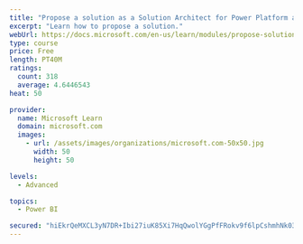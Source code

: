 ```yaml
---
title: "Propose a solution as a Solution Architect for Power Platform and Dynamics 365"
excerpt: "Learn how to propose a solution."
webUrl: https://docs.microsoft.com/en-us/learn/modules/propose-solution/
type: course
price: Free
length: PT40M
ratings:
  count: 318
  average: 4.6446543
heat: 50

provider:
  name: Microsoft Learn
  domain: microsoft.com
  images:
    - url: /assets/images/organizations/microsoft.com-50x50.jpg
      width: 50
      height: 50

levels:
  - Advanced

topics:
  - Power BI

secured: "hiEkrQeMXCL3yN7DR+Ibi27iuK85Xi7HqQwolYGgPfFRokv9f6lpCshmhNk03dL0X4k64dE43YG1yUkbeQwiqYPgmG5IlNfsUKUEzltkEe+fhATQ+2shVAGVt6OV0Xtj18CGsvytd5gisF/WvuYZ7Mt2JaIbDv3bTqdoUqxVQR/6uuBFwJOYKbj4VWCh+BF+Ri2NWXeQrQIVILL7aZCk67fk9s97/0WvYspPm3EIRMQO61JT2z5Yo+SW+xYHBn/ppAcf+wT7ge4DjO1DVtX/x677rmNn/sJNJuJUhNZ07aFS+/xgt+bneDTrzqf5+CH45zUCkbSDVDlRrnmEtykVUUsRZby/0Ctx7C1DIpPW45rQm9cLWB1ncU4LonafH1uwX43tUOVjQHPUbKpe9hqQzD4+5cDhYuRPzlH8uU5sd/Q=;cWvH4CUkwN9HAqAWGxmk+A=="
---
```


